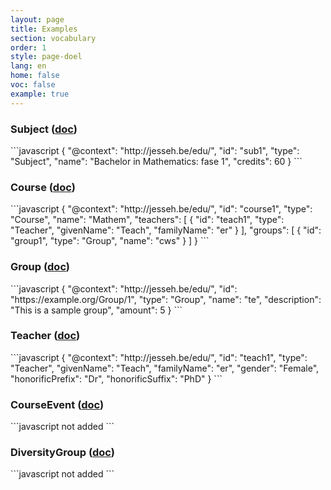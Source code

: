 ```yaml
---
layout: page
title: Examples
section: vocabulary
order: 1
style: page-doel
lang: en
home: false
voc: false
example: true
---
```


### Subject <a id="Subject"></a> ([doc](../#Subject))
<div class="table-wrapper" markdown="1">
```javascript
{
   "@context": "http://jesseh.be/edu/",
   "id": "sub1",
   "type": "Subject",
   "name": "Bachelor in Mathematics: fase 1",
   "credits": 60
}
```
</div>

### Course <a id="Course"></a> ([doc](../#Course))
<div class="table-wrapper" markdown="1">
```javascript
{
    "@context": "http://jesseh.be/edu/",
    "id": "course1",
    "type": "Course",
    "name": "Mathem",
    "teachers": [
        {
            "id": "teach1",
            "type": "Teacher",
            "givenName": "Teach",
            "familyName": "er"
        }
    ],
    "groups": [
    {
        "id": "group1",
        "type": "Group",
        "name": "cws"
    }
    ]
}
```
</div>

### Group <a id="Group"></a> ([doc](../#Group))
<div class="table-wrapper" markdown="1">
```javascript
{
    "@context": "http://jesseh.be/edu/",
    "id": "https://example.org/Group/1",
    "type": "Group",
    "name": "te",
    "description": "This is a sample group",
    "amount": 5
}
```
</div>



### Teacher <a id="Teacher"></a> ([doc](../#Teacher))
<div class="table-wrapper" markdown="1">
```javascript
{
    "@context": "http://jesseh.be/edu/",
    "id": "teach1",
    "type": "Teacher",
    "givenName": "Teach",
    "familyName": "er",
    "gender": "Female",
    "honorificPrefix": "Dr",
    "honorificSuffix": "PhD"
}
```
</div>

### CourseEvent <a id="CourseEvent"></a> ([doc](../#CourseEvent))
<div class="table-wrapper" markdown="1">
```javascript
not added
```
</div>

### DiversityGroup <a id="DiversityGroup"></a> ([doc](..#DiversityGroup))
<div class="table-wrapper" markdown="1">
```javascript
not added
```
</div>


